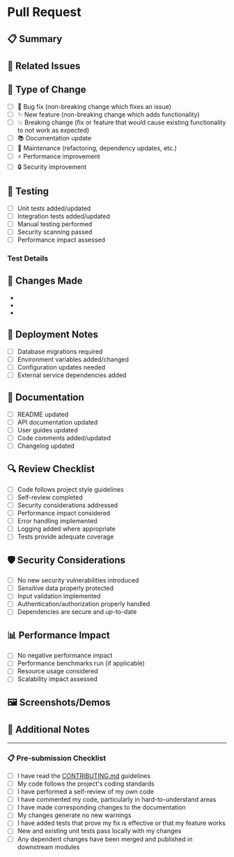 # Pull Request

## 📋 Summary
<!-- Provide a brief description of the changes in this PR -->

## 🔗 Related Issues
<!-- Link to any related issues using "Fixes #123", "Closes #456", or "Related to #789" -->

## 🎯 Type of Change
<!-- Mark the type of change with an "x" -->
- [ ] 🐛 Bug fix (non-breaking change which fixes an issue)
- [ ] ✨ New feature (non-breaking change which adds functionality)
- [ ] 💥 Breaking change (fix or feature that would cause existing functionality to not work as expected)
- [ ] 📚 Documentation update
- [ ] 🔧 Maintenance (refactoring, dependency updates, etc.)
- [ ] ⚡ Performance improvement
- [ ] 🔒 Security improvement

## 🧪 Testing
<!-- Describe the tests you've added or run -->
- [ ] Unit tests added/updated
- [ ] Integration tests added/updated
- [ ] Manual testing performed
- [ ] Security scanning passed
- [ ] Performance impact assessed

### Test Details
<!-- Provide specific details about testing performed -->

## 📝 Changes Made
<!-- Provide a detailed list of changes -->
- 
- 
- 

## 🚀 Deployment Notes
<!-- Any special deployment considerations -->
- [ ] Database migrations required
- [ ] Environment variables added/changed
- [ ] Configuration updates needed
- [ ] External service dependencies added

## 📖 Documentation
<!-- Documentation changes -->
- [ ] README updated
- [ ] API documentation updated
- [ ] User guides updated
- [ ] Code comments added/updated
- [ ] Changelog updated

## 🔍 Review Checklist
<!-- For reviewers and the author -->
- [ ] Code follows project style guidelines
- [ ] Self-review completed
- [ ] Security considerations addressed
- [ ] Performance impact considered
- [ ] Error handling implemented
- [ ] Logging added where appropriate
- [ ] Tests provide adequate coverage

## 🛡️ Security Considerations
<!-- Any security implications of this change -->
- [ ] No new security vulnerabilities introduced
- [ ] Sensitive data properly protected
- [ ] Input validation implemented
- [ ] Authentication/authorization properly handled
- [ ] Dependencies are secure and up-to-date

## 📊 Performance Impact
<!-- Performance considerations -->
- [ ] No negative performance impact
- [ ] Performance benchmarks run (if applicable)
- [ ] Resource usage considered
- [ ] Scalability impact assessed

## 🖼️ Screenshots/Demos
<!-- If applicable, add screenshots or demo videos -->

## 💬 Additional Notes
<!-- Any additional context, concerns, or discussion points -->

---

### 📋 Pre-submission Checklist
- [ ] I have read the [CONTRIBUTING.md](CONTRIBUTING.md) guidelines
- [ ] My code follows the project's coding standards
- [ ] I have performed a self-review of my own code
- [ ] I have commented my code, particularly in hard-to-understand areas
- [ ] I have made corresponding changes to the documentation
- [ ] My changes generate no new warnings
- [ ] I have added tests that prove my fix is effective or that my feature works
- [ ] New and existing unit tests pass locally with my changes
- [ ] Any dependent changes have been merged and published in downstream modules